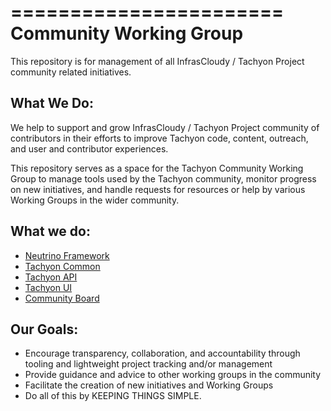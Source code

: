 =======================
Community Working Group
=======================
This repository is for management of all InfrasCloudy / Tachyon Project community related initiatives.

What We Do:
-----------
We help to support and grow InfrasCloudy / Tachyon Project community of contributors in their efforts to improve Tachyon code, content, outreach, and user and contributor experiences.

This repository serves as a space for the Tachyon Community Working Group to manage tools used by the Tachyon community, monitor progress on new initiatives, and handle requests for resources or help by various Working Groups in the wider community.

What we do:
-----------
* [Neutrino Framework](https://waffle.io/infrascloudy/nfw)
* [Tachyon Common](https://waffle.io/infrascloudy/tachyon_common)
* [Tachyon API](https://waffle.io/infrascloudy/tachyon_api)
* [Tachyon UI](https://waffle.io/infrascloudy/tachyon_ui)
* [Community Board](https://waffle.io/infrascloudy/tachyon-community)

Our Goals:
----------
* Encourage transparency, collaboration, and accountability through tooling and lightweight project tracking and/or management
* Provide guidance and advice to other working groups in the community
* Facilitate the creation of new initiatives and Working Groups
* Do all of this by KEEPING THINGS SIMPLE.
